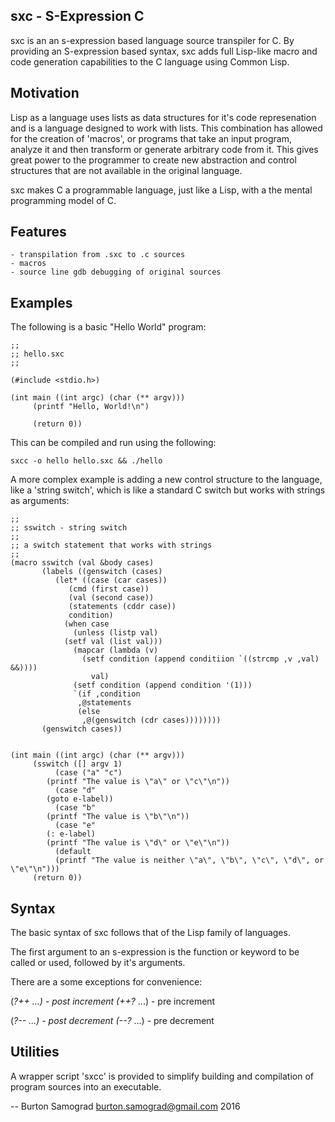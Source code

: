 sxc - S-Expression C
--------------------

sxc is an an s-expression based language source transpiler for C.  By
providing an S-expression based syntax, sxc adds full Lisp-like macro
and code generation capabilities to the C language using Common Lisp.

Motivation
----------

Lisp as a language uses lists as data structures for it's code
represenation and is a language designed to work with lists.  This
combination has allowed for the creation of 'macros', or programs that
take an input program, analyze it and then transform or generate
arbitrary code from it.  This gives great power to the programmer to
create new abstraction and control structures that are not available
in the original language.

sxc makes C a programmable language, just like a Lisp, with a the
mental programming model of C.

Features
--------

    - transpilation from .sxc to .c sources
    - macros
    - source line gdb debugging of original sources

Examples
--------

The following is a basic "Hello World" program:

    ;;
    ;; hello.sxc
    ;;
    
    (#include <stdio.h>)
    
    (int main ((int argc) (char (** argv)))
         (printf "Hello, World!\n")
    
         (return 0))

This can be compiled and run using the following:

    sxcc -o hello hello.sxc && ./hello

A more complex example is adding a new control structure to the
language, like a 'string switch', which is like a standard C switch
but works with strings as arguments:

    ;;
    ;; sswitch - string switch
    ;;
    ;; a switch statement that works with strings
    ;;
    (macro sswitch (val &body cases)
           (labels ((genswitch (cases)
    		  (let* ((case (car cases))
    			 (cmd (first case))
    			 (val (second case))
    			 (statements (cddr case))
    			 condition)
    		    (when case
    		      (unless (listp val)
    			(setf val (list val)))
    		      (mapcar (lambda (v)
    				(setf condition (append conditiion `((strcmp ,v ,val) &&))))
    			      val)
    		      (setf condition (append condition '(1)))
    		      `(if ,condition
    			   ,@statements
    			   (else
    			    ,@(genswitch (cdr cases))))))))
           (genswitch cases))
    		     
    
    (int main ((int argc) (char (** argv)))
         (sswitch ([] argv 1)
    	      (case ("a" "c")
    		(printf "The value is \"a\" or \"c\"\n"))
    	      (case "d"
    		(goto e-label))
    	      (case "b"
    		(printf "The value is \"b\"\n"))
    	      (case "e"
    		(: e-label)
    		(printf "The value is \"d\" or \"e\"\n"))
    	      (default 
    		  (printf "The value is neither \"a\", \"b\", \"c\", \"d\", or \"e\"\n")))
         (return 0))

Syntax
------

The basic syntax of sxc follows that of the Lisp family of languages.

The first argument to an s-expression is the function or keyword to be
called or used, followed by it's arguments.

There are a some exceptions for convenience:

(*?++ ...)	- post increment
(++?* ...)	- pre increment

(*?-- ...)	- post decrement
(--?* ...)	- pre decrement

Utilities
---------

A wrapper script 'sxcc' is provided to simplify building and
compilation of program sources into an executable.

--
Burton Samograd
burton.samograd@gmail.com
2016